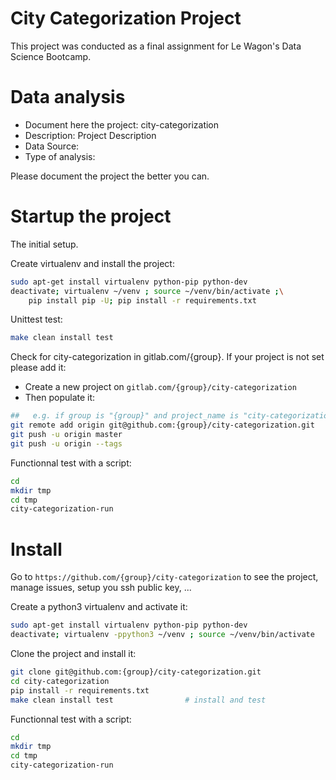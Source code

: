 # City Categorization Project

This project was conducted as a final assignment for Le Wagon's Data Science Bootcamp.

# Data analysis
- Document here the project: city-categorization
- Description: Project Description
- Data Source:
- Type of analysis:

Please document the project the better you can.

# Startup the project

The initial setup.

Create virtualenv and install the project:
```bash
sudo apt-get install virtualenv python-pip python-dev
deactivate; virtualenv ~/venv ; source ~/venv/bin/activate ;\
    pip install pip -U; pip install -r requirements.txt
```

Unittest test:
```bash
make clean install test
```

Check for city-categorization in gitlab.com/{group}.
If your project is not set please add it:

- Create a new project on `gitlab.com/{group}/city-categorization`
- Then populate it:

```bash
##   e.g. if group is "{group}" and project_name is "city-categorization"
git remote add origin git@github.com:{group}/city-categorization.git
git push -u origin master
git push -u origin --tags
```

Functionnal test with a script:

```bash
cd
mkdir tmp
cd tmp
city-categorization-run
```

# Install

Go to `https://github.com/{group}/city-categorization` to see the project, manage issues,
setup you ssh public key, ...

Create a python3 virtualenv and activate it:

```bash
sudo apt-get install virtualenv python-pip python-dev
deactivate; virtualenv -ppython3 ~/venv ; source ~/venv/bin/activate
```

Clone the project and install it:

```bash
git clone git@github.com:{group}/city-categorization.git
cd city-categorization
pip install -r requirements.txt
make clean install test                # install and test
```
Functionnal test with a script:

```bash
cd
mkdir tmp
cd tmp
city-categorization-run
```
